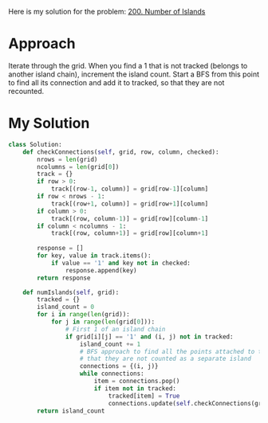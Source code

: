 Here is my solution for the problem: [200. Number of Islands](https://leetcode.com/problems/number-of-islands/)


# Approach
Iterate through the grid. When you find a 1 that is not tracked (belongs to another island chain), increment the island count. Start a BFS from this point to find all its connection and add it to tracked, so that they are not recounted. 

# My Solution

```python
class Solution:
    def checkConnections(self, grid, row, column, checked):
        nrows = len(grid)
        ncolumns = len(grid[0])
        track = {}
        if row > 0:
            track[(row-1, column)] = grid[row-1][column]
        if row < nrows - 1:
            track[(row+1, column)] = grid[row+1][column]
        if column > 0:
            track[(row, column-1)] = grid[row][column-1]
        if column < ncolumns - 1:
            track[(row, column+1)] = grid[row][column+1]
        
        response = []
        for key, value in track.items():
            if value == '1' and key not in checked:
                response.append(key)
        return response

    def numIslands(self, grid):
        tracked = {}
        island_count = 0
        for i in range(len(grid)):
            for j in range(len(grid[0])):
                # First 1 of an island chain
                if grid[i][j] == '1' and (i, j) not in tracked:
                    island_count += 1
                    # BFS approach to find all the points attached to the chain and track them, so that
                    # that they are not counted as a separate island
                    connections = {(i, j)}
                    while connections: 
                        item = connections.pop()
                        if item not in tracked:
                            tracked[item] = True
                            connections.update(self.checkConnections(grid, item[0], item[1], tracked))
        return island_count

```
